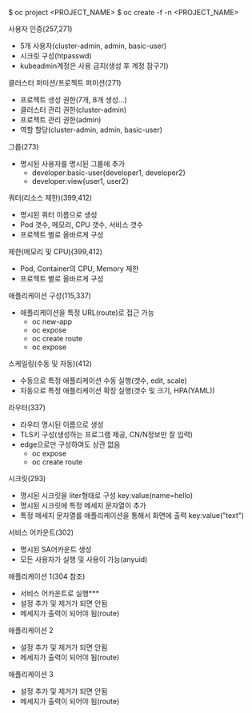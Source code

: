 $ oc project <PROJECT_NAME>
$ oc create -f -n <PROJECT_NAME>

사용자 인증(257,271)
- 5개 사용자(cluster-admin, admin, basic-user) 
- 시크릿 구성(htpasswd)
- kubeadmin계정은 사용 금지(생성 후 계정 잠구기)

클러스터 퍼미션/프로젝트 퍼미션(271)
- 프로젝트 생성 권한(7개, 8개 생성...)
- 클러스터 관리 권한(cluster-admin)
- 프로젝트 관리 권한(admin)
- 역할 할당(cluster-admin, admin, basic-user)

그룹(273)
- 명시된 사용자를 명시된 그룹에 추가
  * developer:basic-user{developer1, developer2}
   * developer:view{user1, user2}

쿼터(리소스 제한)(399,412)
- 명시된 쿼터 이름으로 생성
- Pod 갯수, 메모리, CPU 갯수, 서비스 갯수
- 프로젝트 별로 올바르게 구성

제한(메모리 및 CPU)(399,412)
- Pod, Container의 CPU, Memory 제한
- 프로젝트 별로 올바르게 구성

애플리케이션 구성(115,337)
- 애플리케이션을 특정 URL(route)로 접근 가능
   * oc new-app 
  * oc expose 
  * oc create route
  * oc expose <DEPLOY>
              <SVC>
              <POD>

스케일링(수동 및 자동)(412)
- 수동으로 특정 애플리케이션 수동 실행(갯수, edit, scale)
- 자동으로 특정 애플리케이션 확장 실행(갯수 및 크기, HPA(YAML))

라우터(337)
- 라우터 명시된 이름으로 생성
- TLS키 구성(생성하는 프로그램 제공, CN/N정보만 잘 입력)
- edge으로만 구성하여도 상관 없음
  * oc expose 
  * oc create route

시크릿(293)
- 명시된 시크릿을 liter형태로 구성
   key:value(name=hello)
- 명시된 시크릿에 특정 메세지 문자열이 추가
- 특정 메세지 문자열를 애플리케이션을 통해서 화면에 출력
  key:value("text")

서비스 어카운트(302)
- 명시된 SA어카운트 생성
- 모든 사용자가 실행 및 사용이 가능(anyuid)

애플리케이션 1(304 참조)
- 서비스 어카운트로 실행***
- 설정 추가 및 제거가 되면 안됨
- 메세지가 출력이 되어야 됨(route)

애플리케이션 2
- 설정 추가 및 제거가 되면 안됨
- 메세지가 출력이 되어야 됨(route)

애플리케이션 3
- 설정 추가 및 제거가 되면 안됨
- 메세지가 출력이 되어야 됨(route)
